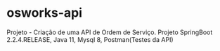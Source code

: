 # osworks-api
Projeto - Criação de uma API de Ordem de Serviço.
Projeto SpringBoot 2.2.4.RELEASE, Java 11, Mysql 8, Postman(Testes da API)
